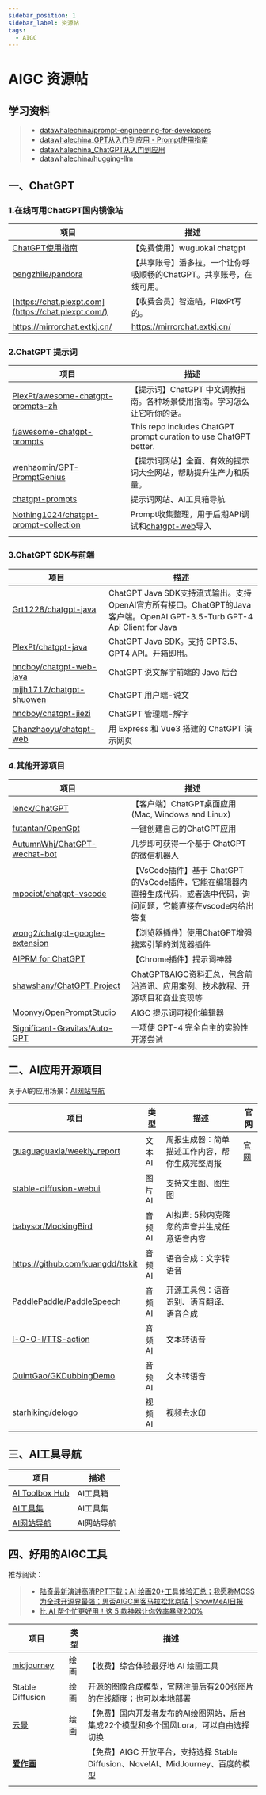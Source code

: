 ```yaml
---
sidebar_position: 1
sidebar_label: 资源帖
tags:
  - AIGC
---
```


# AIGC 资源帖

## 学习资料

> - [datawhalechina/prompt-engineering-for-developers](https://github.com/datawhalechina/prompt-engineering-for-developers)
> - [datawhalechina_GPT从入门到应用 - Prompt使用指南](https://linklearner.com/#/learn/brief/120)
> - [datawhalechina_ChatGPT从入门到应用](https://datawhaler.feishu.cn/docx/MNHBdr7hqoEdNexMoi2cbYpcnTe)
> - [datawhalechina/hugging-llm](https://github.com/datawhalechina/hugging-llm)

## 一、ChatGPT

### 1.在线可用ChatGPT国内镜像站

| **项目**                                                  | **描述**                                                     |
| --------------------------------------------------------- | ------------------------------------------------------------ |
| [ChatGPT使用指南](http://doc.wuguokai.cn/s/xPq1iNw_v)     | 【免费使用】wuguokai chatgpt                                 |
| [pengzhile/pandora](https://github.com/pengzhile/pandora) | 【共享账号】潘多拉，一个让你呼吸顺畅的ChatGPT。共享账号，在线可用。 |
| [https://chat.plexpt.com](https://chat.plexpt.com/)       | 【收费会员】智造喵，PlexPt写的。                             |
| <https://mirrorchat.extkj.cn/>                              | <https://mirrorchat.extkj.cn/>                                 |

### 2.ChatGPT 提示词

| **项目**                                                     | **描述**                                                     |
| ------------------------------------------------------------ | ------------------------------------------------------------ |
| [PlexPt/awesome-chatgpt-prompts-zh](https://github.com/PlexPt/awesome-chatgpt-prompts-zh) | 【提示词】ChatGPT 中文调教指南。各种场景使用指南。学习怎么让它听你的话。 |
| [f/awesome-chatgpt-prompts](https://github.com/f/awesome-chatgpt-prompts) | This repo includes ChatGPT prompt curation to use ChatGPT better. |
| [wenhaomin/GPT-PromptGenius](https://github.com/wenhaomin/GPT-PromptGenius) | 【提示词网站】全面、有效的提示词大全网站，帮助提升生产力和质量。 |
| [chatgpt-prompts](https://www.quanzhan.co/ai/chatgpt-prompts) | 提示词网站、AI工具箱导航                                     |
| [Nothing1024/chatgpt-prompt-collection](https://github.com/Nothing1024/chatgpt-prompt-collection) | Prompt收集整理，用于后期API调试和[chatgpt-web](https://github.com/Chanzhaoyu/chatgpt-web)导入 |
|                                                              |                                                              |

### 3.ChatGPT SDK与前端

| **项目**                                                     | **描述**                                                     |
| ------------------------------------------------------------ | ------------------------------------------------------------ |
| [Grt1228/chatgpt-java](https://github.com/Grt1228/chatgpt-java) | ChatGPT Java SDK支持流式输出。支持OpenAI官方所有接口。ChatGPT的Java客户端。OpenAI GPT-3.5-Turb GPT-4 Api Client for Java |
| [PlexPt/chatgpt-java](https://github.com/PlexPt/chatgpt-java) | ChatGPT Java SDK。支持 GPT3.5、 GPT4 API。开箱即用。         |
| [hncboy/chatgpt-web-java](https://github.com/hncboy/chatgpt-web-java) | ChatGPT 说文解字前端的 Java 后台                             |
| [mjjh1717/chatgpt-shuowen](https://github.com/mjjh1717/chatgpt-shuowen) | ChatGPT 用户端-说文                                          |
| [hncboy/chatgpt-jiezi](https://github.com/hncboy/chatgpt-jiezi) | ChatGPT 管理端-解字                                          |
| [Chanzhaoyu/chatgpt-web](https://github.com/Chanzhaoyu/chatgpt-web) | 用 Express 和 Vue3 搭建的 ChatGPT 演示网页                   |

### 4.其他开源项目

| **项目**                                                     | **描述**                                                     |
| ------------------------------------------------------------ | ------------------------------------------------------------ |
| [lencx/ChatGPT](https://github.com/lencx/ChatGPT)            | 【客户端】ChatGPT桌面应用(Mac, Windows and Linux)            |
| [futantan/OpenGpt](https://github.com/futantan/OpenGpt)      | 一键创建自己的ChatGPT应用                                    |
| [AutumnWhj/ChatGPT-wechat-bot](https://github.com/AutumnWhj/ChatGPT-wechat-bot) | 几步即可获得一个基于 ChatGPT 的微信机器人                    |
| [mpociot/chatgpt-vscode](https://github.com/mpociot/chatgpt-vscode) | 【VsCode插件】基于 ChatGPT 的VsCode插件，它能在编辑器内直接生成代码，或者选中代码，询问问题，它能直接在vscode内给出答复 |
| [wong2/chatgpt-google-extension](https://github.com/wong2/chatgpt-google-extension) | 【浏览器插件】使用ChatGPT增强搜索引擎的浏览器插件            |
| [AIPRM for ChatGPT](https://www.aiprm.com/)                  | 【Chrome插件】提示词神器                                     |
| [shawshany/ChatGPT_Project](https://github.com/shawshany/ChatGPT_Project) | ChatGPT&AIGC资料汇总，包含前沿资讯、应用案例、技术教程、开源项目和商业变现等 |
| [Moonvy/OpenPromptStudio](https://github.com/Moonvy/OpenPromptStudio) | AIGC 提示词可视化编辑器                                      |
| [Significant-Gravitas/Auto-GPT](https://github.com/Significant-Gravitas/Auto-GPT) | 一项使 GPT-4 完全自主的实验性开源尝试                        |

## 二、AI应用开源项目

关于AI的应用场景：[AI网站导航](https://123.lingduquan.com/)

| **项目**                                                     | 类型   | **描述**                                       | 官网                                                  |
| ------------------------------------------------------------ | ------ | ---------------------------------------------- | ----------------------------------------------------- |
| [guaguaguaxia/weekly_report](https://github.com/guaguaguaxia/weekly_report) | 文本AI | 周报生成器：简单描述工作内容，帮你生成完整周报 | [官网](https://github.com/guaguaguaxia/weekly_report) |
| [stable-diffusion-webui](https://github.com/AUTOMATIC1111/stable-diffusion-webui) | 图片AI | 支持文生图、图生图                             |                                                       |
| [babysor/MockingBird](https://github.com/babysor/MockingBird) | 音频AI | AI拟声: 5秒内克隆您的声音并生成任意语音内容    |                                                       |
| <https://github.com/kuangdd/ttskit>                            | 音频AI | 语音合成：文字转语音                           |                                                       |
| [PaddlePaddle/PaddleSpeech](https://github.com/PaddlePaddle/PaddleSpeech) | 音频AI | 开源工具包：语音识别、语音翻译、语音合成       |                                                       |
| [l-O-O-l/TTS-action](https://github.com/l-O-O-l/TTS-action)  | 音频AI | 文本转语音                                     |                                                       |
| [QuintGao/GKDubbingDemo](https://github.com/QuintGao/GKDubbingDemo) | 音频AI | 文本转语音                                     |                                                       |
| [starhiking/delogo](https://github.com/starhiking/delogo)    | 视频AI | 视频去水印                                     |                                                       |

## 三、AI工具导航

| **项目**                                            | **描述**   |
| --------------------------------------------------- | ---------- |
| [AI Toolbox Hub](https://www.quanzhan.co/ai/tools/) | AI工具箱   |
| [AI工具集](https://ai-bot.cn/)                      | AI工具集   |
| [AI网站导航](https://123.lingduquan.com/)           | AI网站导航 |

## 四、好用的AIGC工具

推荐阅读：

> - [陆奇最新演讲高清PPT下载；AI 绘画20+工具体验汇总；我愿称MOSS为全球开源界最强；思否AIGC黑客马拉松北京站 | ShowMeAI日报](https://juejin.cn/post/7226001971802587193)
> - [比 AI 帮个忙更好用！这 5 款神器让你效率暴涨200%](https://www.uisdc.com/5-ai-tools)

| **项目**                                  | 类型 | **描述**                                                     |
| ----------------------------------------- | ---- | ------------------------------------------------------------ |
| [midjourney](https://www.midjourney.com/) | 绘画 | 【收费】综合体验最好地 AI 绘画工具                           |
| Stable Diffusion                          | 绘画 | 开源的图像合成模型，官网注册后有200张图片的在线额度；也可以本地部署 |
| [云景](https://yunjing.gallery/)          | 绘画 | 【免费】国内开发者发布的AI绘图网站，后台集成22个模型和多个国风Lora，可以自由选择切换 |
| [**爱作画**](https://aizuohua.com/)       |      | 【免费】AIGC 开放平台，支持选择 Stable Diffusion、NovelAI、MidJourney、百度的模型 |
|                                           |      |                                                              |

